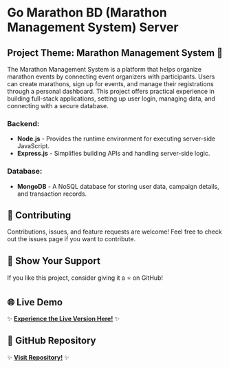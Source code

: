 # Go Marathon BD (Marathon Management System) Server

## Project Theme: Marathon Management System 🌟
The Marathon Management System is a platform that helps organize marathon events
 by connecting event organizers with participants. Users can create marathons, sign up
 for events, and manage their registrations through a personal dashboard. This project
 offers practical experience in building full-stack applications, setting up user login,
 managing data, and connecting with a secure database.

### Backend:
- **Node.js** - Provides the runtime environment for executing server-side JavaScript.
- **Express.js** - Simplifies building APIs and handling server-side logic.

### Database:
- **MongoDB** - A NoSQL database for storing user data, campaign details, and transaction records.

## 📣 Contributing
Contributions, issues, and feature requests are welcome! Feel free to check out the issues page if you want to contribute.


## 🎉 Show Your Support
If you like this project, consider giving it a ⭐ on GitHub!

## 🌐 Live Demo
✨ **[Experience the Live Version Here!](https://marathon-management-system-server-alpha.vercel.app)** ✨

## 📂 GitHub Repository
✨ **[Visit Repository!](https://github.com/elite1122/Marathon-Management-System-Server)** ✨